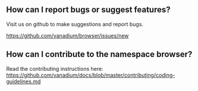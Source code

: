 How can I report bugs or suggest features?<a name="1"></a>
-----------------------------------------

Visit us on github to make suggestions and report bugs.

https://github.com/vanadium/browser/issues/new

How can I contribute to the namespace browser?<a name="2"></a>
----------------------------------------------

Read the contributing instructions here:
https://github.com/vanadium/docs/blob/master/contributing/coding-guidelines.md

<p>&nbsp;</p>
